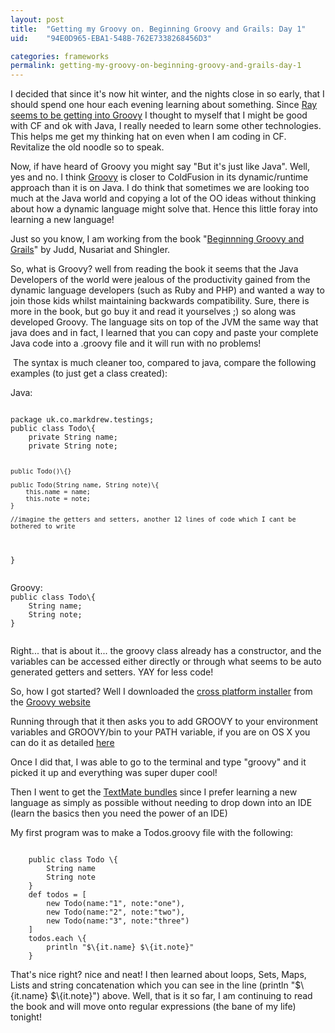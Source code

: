 ```yaml
---
layout: post
title:  "Getting my Groovy on. Beginning Groovy and Grails: Day 1"
uid:	"94E0D965-EBA1-548B-762E7338268456D3"

categories: frameworks
permalink: getting-my-groovy-on-beginning-groovy-and-grails-day-1
---
```

<p>I decided that since it's now hit winter, and the nights close in so early, that I should spend one hour each evening learning about something. Since <a title="ArgumentCollection - Broadchoice Engineering: Plain Text and HTML Emails via Spring" href="http://blog.broadchoice.com/index.cfm/2008/11/10/Plain-Text-and-HTML-Emails-via-Spring">Ray seems to be getting into Groovy</a> I thought to myself that I might be good with CF and ok with Java, I really needed to learn some other technologies. This helps me get my thinking hat on even when I am coding in CF. Revitalize the old noodle so to speak.
</p>
<p>
Now, if have heard of Groovy you might say "But it's just like Java". Well, yes and no. I think <a title="Groovy - Home" href="http://groovy.codehaus.org/">Groovy</a> is closer to ColdFusion in its dynamic/runtime approach than it is on Java. I do think that sometimes we are looking too much at the Java world and copying a lot of the OO ideas without thinking about how a dynamic language might solve that. Hence this little foray into learning a new language!</p>
<p>
Just so you know, I am working from the book "<a title="Amazon.co.uk: Beginning Groovy &amp; Grails: From Novice to Professional (Expert's Voice in Open Source): C et al Judd: Books" href="http://amazon.co.uk/dp/1430210451">Beginnning Groovy and Grails</a>" by Judd, Nusariat and Shingler.
</p>
<p>
So, what is Groovy? well from reading the book it seems that the Java Developers of the world were jealous of the productivity gained from the dynamic language developers (such as Ruby and PHP) and wanted a way to join those kids whilst maintaining backwards compatibility. Sure, there is more in the book, but go buy it and read it yourselves ;) so along was developed Groovy. The language sits on top of the JVM the same way that java does and in fact, I learned that you can copy and paste your complete Java code into a .groovy file and it will run with no problems! </p>
<p> The syntax is much cleaner too, compared to java, compare the following examples (to just get a class created):
</p>
<p>
Java:</p>
<p>
<code>
package uk.co.markdrew.testings;
public class Todo\{
	private String name;
	private String note;
	
	public Todo()\{}
	
	public Todo(String name, String note)\{
		this.name = name;
		this.note = note;
	}
	
	//imagine the getters and setters, another 12 lines of code which I cant be bothered to write
}</code></p>
<p><code>
</code>
Groovy:
<code>
public class Todo\{
	String name;
	String note;
}	</code></p>
<p><code>
</code>
Right... that is about it... the groovy class already has a constructor, and the variables can be accessed either directly or through what seems to be auto generated getters and setters. YAY for less code!
</p>
<p>
So, how I got started? Well I downloaded the <a href="http://dist.groovy.codehaus.org/distributions/installers/cross-platform/groovy-1.5.7-cross-platform-installer.jar">cross platform installer</a> from the <a title="Groovy - Download" href="http://groovy.codehaus.org/Download">Groovy website</a>
</p>
<p>
Running through that it then asks you to add GROOVY to your environment variables and GROOVY/bin to your PATH variable, if you are on OS X you can do it as detailed <a title="OS X: Change your PATH environment variable | Mac system administration | Tech-Recipes" href="http://www.tech-recipes.com/rx/2621/os_x_change_path_environment_variable/">here</a></p>
<p><a title="OS X: Change your PATH environment variable | Mac system administration | Tech-Recipes" href="http://www.tech-recipes.com/rx/2621/os_x_change_path_environment_variable/"></a>
Once I did that, I was able to go to the terminal and type "groovy" and it picked it up and everything was super duper cool!</p>
<p>
Then I went to get the <a title="Groovy - TextMate" href="http://groovy.codehaus.org/TextMate">TextMate bundles</a> since I prefer learning a new language as simply as possible without needing to drop down into an IDE (learn the basics then you need the power of an IDE)</p>
<p>My first program was to make a Todos.groovy file with the following:</p>
<p>
<code>
	public class Todo \{
		String name
		String note
	}
	def todos = [
		new	Todo(name:"1", note:"one"),
		new Todo(name:"2", note:"two"),
		new Todo(name:"3", note:"three")
	]
	todos.each \{ 
		println	"$\{it.name} $\{it.note}"
	}
</code></p>
<p><code></code>
That's nice right? nice and neat!
I then learned about loops, Sets, Maps, Lists and string concatenation which you can see in the line (println	"$\{it.name} $\{it.note}") above.
Well, that is it so far, I am continuing to read the book and will move onto regular expressions (the bane of my life) tonight!</p>
